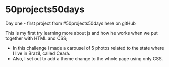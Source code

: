 # 50projects50days
Day one - first project from #50projects50days here on gitHub

This is my first try learning more about js and how he works when we put together with HTML and CSS;

 - In this challenge i made a carousel of 5 photos related to the state where I live in Brazil, called Ceará. 
 - Also, I set out to add a theme change to the whole page using only CSS.



 
